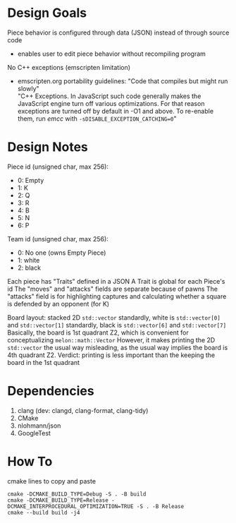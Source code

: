 # Design Goals
Piece behavior is configured through data (JSON) instead of through source code
 * enables user to edit piece behavior without recompiling program

No C++ exceptions (emscripten limitation)
 * emscripten.org portability guidelines: "Code that compiles but might run slowly"  
 "C++ Exceptions. In JavaScript such code generally makes the JavaScript engine turn off various optimizations.
 For that reason exceptions are turned off by default in -O1 and above. 
 To re-enable them, run *emcc* with ```-sDISABLE_EXCEPTION_CATCHING=0```"

# Design Notes
Piece id (unsigned char, max 256):
 * 0: Empty
 * 1: K
 * 2: Q
 * 3: R
 * 4: B
 * 5: N
 * 6: P

Team id (unsigned char, max 256):
 * 0: No one (owns Empty Piece)
 * 1: white
 * 2: black

Each piece has "Traits" defined in a JSON
A Trait is global for each Piece's id
The "moves" and "attacks" fields are separate because of pawns
The "attacks" field is for highlighting captures and calculating whether a square is defended by an opponent (for K)

Board layout: stacked 2D ```std::vector```
standardly, white is ```std::vector[0]``` and ```std::vector[1]```
standardly, black is ```std::vector[6]``` and ```std::vector[7]```
Basically, the board is 1st quadrant Z2, which is convenient for conceptualizing ```melon::math::Vector```
However, it makes printing the 2D ```std::vector``` the usual way misleading, as the usual way implies the board is 4th quadrant Z2.
Verdict: printing is less important than the keeping the board in the 1st quadrant

# Dependencies
1. clang (dev: clangd, clang-format, clang-tidy)
2. CMake
3. nlohmann/json
4. GoogleTest

# How To
cmake lines to copy and paste
```
cmake -DCMAKE_BUILD_TYPE=Debug -S . -B build
cmake -DCMAKE_BUILD_TYPE=Release -DCMAKE_INTERPROCEDURAL_OPTIMIZATION=TRUE -S . -B Release
cmake --build build -j4
```
